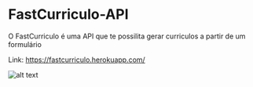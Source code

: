 # FastCurriculo-API

O FastCurriculo é uma API que te possilita gerar curriculos a partir de um formulário

Link: https://fastcurriculo.herokuapp.com/


![alt text](https://github.com/oopaze/FastCurriculo-API/blob/master/app/static/Images/fastcurriculo-readme.png?raw=true)
